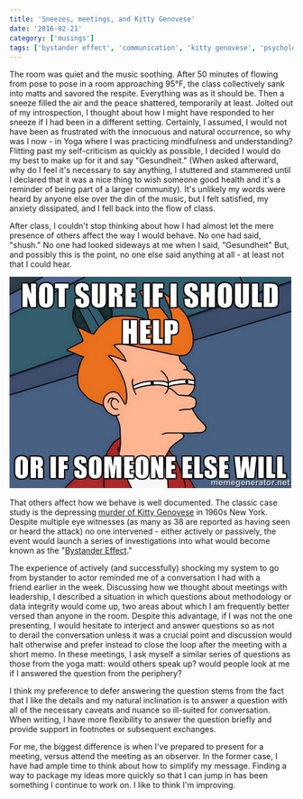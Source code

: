 ```yaml
---
title: 'Sneezes, meetings, and Kitty Genovese'
date: '2016-02-21'
category: ['musings']
tags: ['bystander effect', 'communication', 'kitty genovese', 'psychology']
---
```


The room was quiet and the music soothing. After 50 minutes of flowing from pose to pose in a room approaching 95°F, the class collectively sank into matts and savored the respite. Everything was as it should be. Then a sneeze filled the air and the peace shattered, temporarily at least. Jolted out of my introspection, I thought about how I might have responded to her sneeze if I had been in a different setting. Certainly, I assumed, I would not have been as frustrated with the innocuous and natural occurrence, so why was I now - in Yoga where I was practicing mindfulness and understanding? Flitting past my self-criticism as quickly as possible, I decided I would do my best to make up for it and say "Gesundheit." (When asked afterward, why do I feel it's necessary to say anything, I stuttered and stammered until I declared that it was a nice thing to wish someone good health and it's a reminder of being part of a larger community). It's unlikely my words were heard by anyone else over the din of the music, but I felt satisfied, my anxiety dissipated, and I fell back into the flow of class.

After class, I couldn't stop thinking about how I had almost let the mere presence of others affect the way I would behave. No one had said, "shush." No one had looked sideways at me when I said, "Gesundheit" But, and possibly this is the point, no one else said anything at all - at least not that I could hear.

![](./fry-meme.jpg)

That others affect how we behave is well documented. The classic case study is the depressing [murder of Kitty Genovese](https://en.wikipedia.org/wiki/Murder_of_Kitty_Genovese) in 1960s New York. Despite multiple eye witnesses (as many as 38 are reported as having seen or heard the attack) no one intervened - either actively or passively, the event would launch a series of investigations into what would become known as the "[Bystander Effect](https://en.wikipedia.org/wiki/Bystander_effect)."

The experience of actively (and successfully) shocking my system to go from bystander to actor reminded me of a conversation I had with a friend earlier in the week. Discussing how we thought about meetings with leadership, I described a situation in which questions about methodology or data integrity would come up, two areas about which I am frequently better versed than anyone in the room. Despite this advantage, if I was not the one presenting, I would hesitate to interject and answer questions so as not to derail the conversation unless it was a crucial point and discussion would halt otherwise and prefer instead to close the loop after the meeting with a short memo. In these meetings, I ask myself a similar series of questions as those from the yoga matt: would others speak up? would people look at me if I answered the question from the periphery?

I think my preference to defer answering the question stems from the fact that I like the details and my natural inclination is to answer a question with all of the necessary caveats and nuance so ill-suited for conversation. When writing, I have more flexibility to answer the question briefly and provide support in footnotes or subsequent exchanges.

For me, the biggest difference is when I've prepared to present for a meeting, versus attend the meeting as an observer. In the former case, I have had ample time to think about how to simplify my message. Finding a way to package my ideas more quickly so that I can jump in has been something I continue to work on. I like to think I'm improving.
